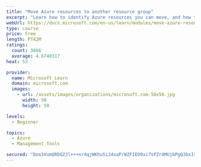 ```yaml
---
title: "Move Azure resources to another resource group"
excerpt: "Learn how to identify Azure resources you can move, and how to move them to a new resource group."
webUrl: https://docs.microsoft.com/en-us/learn/modules/move-azure-resources-another-resource-group/
type: course
price: Free
length: PT42M
ratings:
  count: 3666
  average: 4.6740317
heat: 53

provider:
  name: Microsoft Learn
  domain: microsoft.com
  images:
    - url: /assets/images/organizations/microsoft.com-50x50.jpg
      width: 50
      height: 50

levels:
  - Beginner

topics:
  - Azure
  - Management Tools

secured: "Doo3VumQRDQZJl+++nr4qjWKhu5iJ4xaP/WZFIEO9xi7sPZr4MUjbPgQ3bxIs7cJvoRuNRHMhPkGN5ex2+BgiFFdt80J4lt+UzApH6S3hFtxoHhBpDgQkn2JQDKD+DWAokKWzNX515NxObz1uQukVWamAElbh1zNiZd1WZHhEFGGAne2hKQdy9UD6tcgWhYuNiNiLQshy59cE8gnsRU01x++P4sp374c74SgdXjAMtDvfr4y9QZ30pIUysKFQ5ioWTF/jMJvMjzt3owriEGbgJNzXR5OfBlOfoElDS/HU6lf8I4r9vECgFHx/f+8dVq81vUAQpyDCod9Ksrg7YiNScYl5Ml/n3RAAMS0U5c8Sv7lAM6RGBCHczRLO1vljtfEQe7A04KyFdq5T6GVUuSMfUB0N3LvOQXop1kfruRd82Y=;19rvXvqquUZ/tmUTUXGObg=="
---
```


